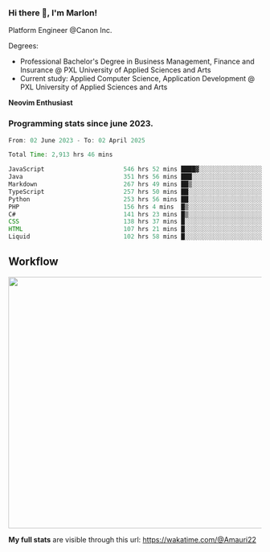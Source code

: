 
### Hi there 👋, I'm Marlon!

Platform Engineer @Canon Inc.

Degrees: 
- Professional Bachelor's Degree in Business Management, Finance and Insurance @ PXL University of Applied Sciences and Arts
- Current study: Applied Computer Science, Application Development @ PXL University of Applied Sciences and Arts

**Neovim Enthusiast**

### Programming stats since june 2023.
<!--START_SECTION:waka-->

```java
From: 02 June 2023 - To: 02 April 2025

Total Time: 2,913 hrs 46 mins

JavaScript                      546 hrs 52 mins ████▓░░░░░░░░░░░░░░░░░░░░   18.34 %
Java                            351 hrs 56 mins ███░░░░░░░░░░░░░░░░░░░░░░   11.81 %
Markdown                        267 hrs 49 mins ██▒░░░░░░░░░░░░░░░░░░░░░░   08.98 %
TypeScript                      257 hrs 50 mins ██░░░░░░░░░░░░░░░░░░░░░░░   08.65 %
Python                          253 hrs 56 mins ██░░░░░░░░░░░░░░░░░░░░░░░   08.52 %
PHP                             156 hrs 4 mins  █▒░░░░░░░░░░░░░░░░░░░░░░░   05.24 %
C#                              141 hrs 23 mins █▒░░░░░░░░░░░░░░░░░░░░░░░   04.74 %
CSS                             138 hrs 37 mins █░░░░░░░░░░░░░░░░░░░░░░░░   04.65 %
HTML                            107 hrs 21 mins █░░░░░░░░░░░░░░░░░░░░░░░░   03.60 %
Liquid                          102 hrs 58 mins █░░░░░░░░░░░░░░░░░░░░░░░░   03.45 %
```

<!--END_SECTION:waka-->

## Workflow
<a href="https://wakatime.com"><img width="750" height="500" src="https://wakatime.com/share/@Amauri22/c9755ad7-b574-44e4-a9ee-ddb3582724ea.png" /></a>

**My full stats** are visible through this url: https://wakatime.com/@Amauri22
